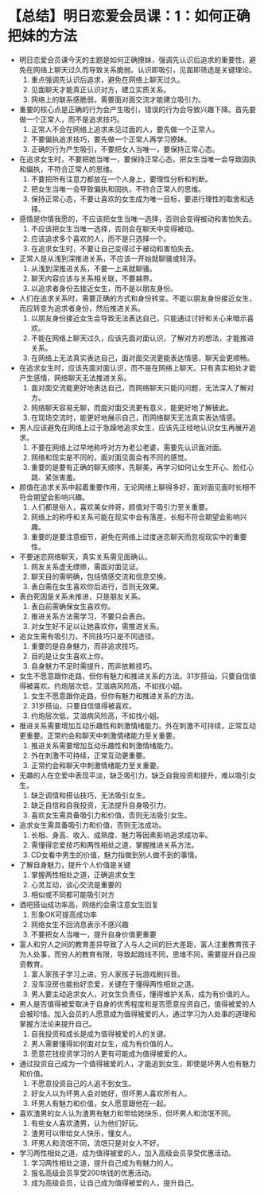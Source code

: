 # 【总结】明日恋爱会员课：1：如何正确把妹的方法

-   明日恋爱会员课今天的主题是如何正确撩妹，强调先认识后追求的重要性，避免在网络上聊天过久而导致关系脆弱。认识即吸引，见面即筛选是关键理论。
    1.  重点强调先认识后追求，避免在网络上聊天过久。
    2.  见面聊天才能真正认识对方，建立实质关系。
    3.  网络上的联系感脆弱，需要面对面交流才能建立吸引力。
-   重要的核心点是正确的行为会产生吸引，错误的行为会导致兴趣下降。首先要做一个正常人，而不是追求技巧。
    1.  正常人不会在网络上追求未见过面的人，要先做一个正常人。
    2.  不要偏执追求技巧，要先做一个正常人再学习撩妹。
    3.  正确的行为产生吸引，不要把女人当唯一，要保持正常心态。
-   在追求女生时，不要把她当唯一，要保持正常心态。把女生当唯一会导致固执和偏执，不符合正常人的思维。
    1.  不要把所有注意力都放在一个人身上，要理性分析和判断。
    2.  把女生当唯一会导致偏执和固执，不符合正常人的思维。
    3.  保持正常心态，不要让喜欢的女生成为唯一目标，要进行理性的取舍和选择。
-   感情是你情我愿的，不应该把女生当唯一选择，否则会变得被动和害怕失去。
    1.  不应该把女生当唯一选择，否则会在聊天中变得被动。
    2.  应该追求多个喜欢的人，而不是只选择一个。
    3.  在追求女生时，不要让自己变得过于被动和害怕失去。
-   正常人是从浅到深推进关系，不应该一开始就聊骚或轻浮。
    1.  从浅到深推进关系，不要一上来就聊骚。
    2.  聊天内容应该与关系相关联，不要越界。
    3.  以追求者身份去接近女生，而不是以朋友身份。
-   人们在追求关系时，需要正确的方式和身份转变。不能以朋友身份接近女生，而应转变为追求者身份，然后推进关系。
    1.  以朋友身份接近女生会导致无法表达自己，只能通过讨好和关心来暗示喜欢。
    2.  不能在网络上聊天过久，应该先面对面认识，了解对方的想法，才能推进关系。
    3.  在网络上无法真实表达自己，面对面交流更能表达情感，聊天会更顺畅。
-   在追求女生时，应该先面对面认识，而不是在网络上聊天。只有真实相处才能产生感情，网络聊天无法推进关系。
    1.  面对面交流能更好地表达自己，而网络聊天只能问问题，无法深入了解对方。
    2.  网络聊天容易无聊，而面对面交流更有意义，能更好地了解彼此。
    3.  在现场交流时，能更好地展示自己，而网络聊天无法真实表达情感。
-   男人应该避免在网络上过于急躁地追求女生，应该先正经地认识女生再展开追求。
    1.  不要在网络上过早地称呼对方为老公老婆，需要先认识面对面。
    2.  网络和现实是不同的，面对面见面会有不同的感觉。
    3.  重要的是要有正确的聊天顺序，先聊美，再学习如何让女生开心、脸红心跳、紧张害羞。
-   颜值在追求关系中起着重要作用，无论网络上聊得多好，面对面见面时长相不符合期望会影响兴趣。
    1.  人们都是俗人，喜欢美女帅哥，颜值对于吸引力至关重要。
    2.  网络上的称呼和关系可能在现实中会有落差，长相不符合期望会影响兴趣。
    3.  重要的是要注意细节，避免在网络上过度迷恋聊天而忽视现实中的重要性。
-   不要迷恋网络聊天，真实关系需见面确认。
    1.  网友关系虚无缥缈，需面对面见证。
    2.  聊天目的需明确，包括情感交流和信息交换。
    3.  表白需在女生喜欢你后进行，否则无效果。
-   表白死因是关系未推进，只是朋友关系。
    1.  表白前需确保女生喜欢你。
    2.  推进关系方法需学习，不要只会表白。
    3.  对女生好不足以让她喜欢你，需推进关系。
-   追女生需有吸引力，不同技巧只是不同途径。
    1.  重要的是自身魅力，而非追求技巧。
    2.  目的是让女生喜欢上你。
    3.  自身魅力不足时需提升，而非依赖技巧。
-   女生不愿意跟你走路，但你有魅力和推进关系的方法。31岁搭讪，只要自信值得被喜欢。约炮层次低，艾滋病风险高，不如找小姐。
    1.  女生不愿意跟你走路，但你有魅力和推进关系的方法。
    2.  31岁搭讪，只要自信值得被喜欢。
    3.  约炮层次低，艾滋病风险高，不如找小姐。
-   推进关系需要增加互动乐趣性和刺激情绪能力。外在刺激不可持续，正常互动更重要。正常约会和聊天中刺激情绪能力至关重要。
    1.  推进关系需要增加互动乐趣性和刺激情绪能力。
    2.  外在刺激不可持续，正常互动更重要。
    3.  正常约会和聊天中刺激情绪能力至关重要。
-   无趣的人在恋爱中表现平淡，缺乏吸引力，缺乏自我投资和提升，难以吸引女生。
    1.  缺乏调情和搭讪技巧，无法吸引女生。
    2.  缺乏自信和自我投资，无法提升自身吸引力。
    3.  喜欢女生需具备吸引力和价值，否则无法吸引女生。
-   追求女生需具备吸引力和价值，否则无法成功。
    1.  长相、身高、收入、成熟度、魅力等因素影响追求成功率。
    2.  需懂得恋爱技巧和两性相处之道，掌握推进关系方法。
    3.  CD女看中男生的价值，魅力指做到别人做不到的事情。
-   了解自身魅力，提升个人价值是关键
    1.  掌握两性相处之道，正确追求女生
    2.  心灵互动，谈心交流是重要的
    3.  相似或不同都可能吸引对方
-   酒吧搭讪成功率高，网络约会需注意女生回复
    1.  形象OK可提高成功率
    2.  网络女生不回消息表示不感兴趣
    3.  不要把女人当唯一，提升自身价值更重要
-   富人和穷人之间的教育差异导致了人与人之间的巨大差距，富人注重教育孩子为人处事，而穷人的教育有限，导致起跑线不同，思维不同，需要提升自己投资教育。
    1.  富人家孩子学习上进，穷人家孩子玩游戏刷抖音。
    2.  没车没房也能抬好恋爱，关键在于懂得两性相处之道。
    3.  男人要主动追求女人，对女生负责任，懂得维护关系，成为有价值的人。
-   男人是否值得被爱取决于自身的优秀程度和是否愿意投资自己，值得被爱的人会被珍惜。加入会员的人愿意成为值得被爱的人，通过学习为人处事的道理和掌握方法论来提升自己。
    1.  自我投资和成长是成为值得被爱的人的关键。
    2.  男人需要懂得如何面对女生，成为有价值的人。
    3.  愿意花钱投资学习的人更有可能成为值得被爱的人。
-   通过投资自己成为一个值得被爱的人，才能追到女生，即使是坏男人也有魅力和价值。
    1.  不愿意投资自己的人追不到女生。
    2.  好女人以为坏男人会对她好，但坏男人喜欢所有人。
    3.  坏男人有魅力和价值，女人愿意跟他在一起。
-   喜欢渣男的女人认为渣男有魅力和带给她快乐，但坏男人和流氓不同。
    1.  有些女人喜欢渣男，认为他们好玩。
    2.  渣男可以带给女人快乐，懂女人。
    3.  坏男人和流氓不同，流氓只是对女人不好。
-   学习两性相处之道，成为值得被爱的人，加入高级会员享受优惠活动。
    1.  学习两性相处之道，提升自己成为有魅力的人。
    2.  报名高级会员享受200块钱的优惠活动。
    3.  成为高级会员，让自己成为值得被爱的人，提升自己。